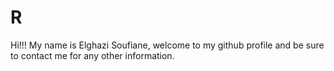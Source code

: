 # R
Hi!!!
My name is Elghazi Soufiane, welcome to my github profile and be sure to contact me for any other information.
